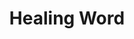 ---
title: "Healing Word"
permalink: /spells/healing-word/
tags:
  - Spell
  - 1st Level
  - Evocation
available_for:
  - Bard
  - Cleric
  - Druid
level: "1st Level"
school: "Evocation"
range: "60 ft"
comp:
  - V
cast_time: "1 Bonus Action"
description: |
  A creature of your choice that you can see within range regains hit points equal to 1d4 + your spellcasting ability modifier. This spell has no effect on undead or constructs.

  **At higher levels.** When you cast this spell using a spell slot of 2nd level or higher, the healing increases by 1d4 for each slot level above 1st.
excerpt: "A creature of your choice that you can see within range regains hit points equal to 1d4 + your spellcasting ability modifier."
source: "Basic Rules"
---
